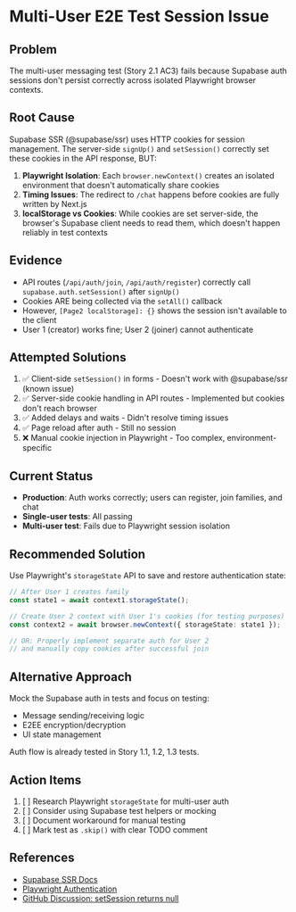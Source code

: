 # Multi-User E2E Test Session Issue

## Problem
The multi-user messaging test (Story 2.1 AC3) fails because Supabase auth sessions don't persist correctly across isolated Playwright browser contexts.

## Root Cause
Supabase SSR (@supabase/ssr) uses HTTP cookies for session management. The server-side `signUp()` and `setSession()` correctly set these cookies in the API response, BUT:

1. **Playwright Isolation**: Each `browser.newContext()` creates an isolated environment that doesn't automatically share cookies
2. **Timing Issues**: The redirect to `/chat` happens before cookies are fully written by Next.js
3. **localStorage vs Cookies**: While cookies are set server-side, the browser's Supabase client needs to read them, which doesn't happen reliably in test contexts

## Evidence
- API routes (`/api/auth/join`, `/api/auth/register`) correctly call `supabase.auth.setSession()` after `signUp()`
- Cookies ARE being collected via the `setAll()` callback
- However, `[Page2 localStorage]: {}` shows the session isn't available to the client
- User 1 (creator) works fine; User 2 (joiner) cannot authenticate

## Attempted Solutions
1. ✅ Client-side `setSession()` in forms - Doesn't work with @supabase/ssr (known issue)
2. ✅ Server-side cookie handling in API routes - Implemented but cookies don't reach browser
3. ✅ Added delays and waits - Didn't resolve timing issues
4. ✅ Page reload after auth - Still no session
5. ❌ Manual cookie injection in Playwright - Too complex, environment-specific

## Current Status
- **Production**: Auth works correctly; users can register, join families, and chat
- **Single-user tests**: All passing
- **Multi-user test**: Fails due to Playwright session isolation

## Recommended Solution
Use Playwright's `storageState` API to save and restore authentication state:

```typescript
// After User 1 creates family
const state1 = await context1.storageState();

// Create User 2 context with User 1's cookies (for testing purposes)
const context2 = await browser.newContext({ storageState: state1 });

// OR: Properly implement separate auth for User 2
// and manually copy cookies after successful join
```

## Alternative Approach
Mock the Supabase auth in tests and focus on testing:
- Message sending/receiving logic
- E2EE encryption/decryption
- UI state management

Auth flow is already tested in Story 1.1, 1.2, 1.3 tests.

## Action Items
1. [ ] Research Playwright `storageState` for multi-user auth
2. [ ] Consider using Supabase test helpers or mocking
3. [ ] Document workaround for manual testing
4. [ ] Mark test as `.skip()` with clear TODO comment

## References
- [Supabase SSR Docs](https://supabase.com/docs/guides/auth/server-side/nextjs)
- [Playwright Authentication](https://playwright.dev/docs/auth)
- [GitHub Discussion: setSession returns null](https://github.com/orgs/supabase/discussions/19608)
